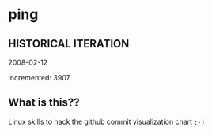 # ping

## HISTORICAL ITERATION
2008-02-12

Incremented: 3907

## What is this?? 
Linux skills to hack the github commit visualization chart `;-)`
